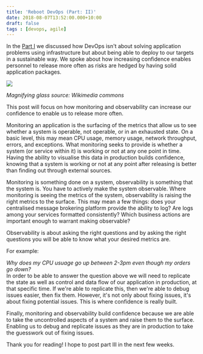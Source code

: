 ```yaml
---
title: 'Reboot DevOps (Part: II)'
date: 2018-08-07T13:52:00.000+10:00
draft: false
tags : [devops, agile]
---
```


In the [Part I](/2018/07/reboot-devops) we discussed how DevOps isn't about solving application problems using infrastructure but about being able to deploy to our targets in a sustainable way. We spoke about how increasing confidence enables personnel to release more often as risks are hedged by having solid application packages.

[![](https://3.bp.blogspot.com/-0lEj-37Cu68/W2fzH5tDW4I/AAAAAAAASzY/xaZqJvM0wSwqHw385xK-K-vlO9qxhcvdwCLcBGAs/s200/Magnifying_glass_01.svg.png)](https://3.bp.blogspot.com/-0lEj-37Cu68/W2fzH5tDW4I/AAAAAAAASzY/xaZqJvM0wSwqHw385xK-K-vlO9qxhcvdwCLcBGAs/s1600/Magnifying_glass_01.svg.png)

*Magnifying glass source: Wikimedia commons*

This post will focus on how monitoring and observability can increase our confidence to enable us to release more often.

Monitoring an application is the surfacing of the metrics that allow us to see whether a system is operable, not operable, or in an exhausted state. On a basic level, this may mean CPU usage, memory usage, network throughput, errors, and exceptions. What monitoring seeks to provide is whether a system (or service within it) is working or not at any one point in time. Having the ability to visualise this data in production builds confidence, knowing that a system is working or not at any point after releasing is better than finding out through external sources.

Monitoring is something done on a system, observability is something that the system is. You have to actively make the system observable. Where monitoring is seeing the metrics of the system, observability is raising the right metrics to the surface. This may mean a few things: does your centralised message brokering platform provide the ability to log? Are logs among your services formatted consistently? Which business actions are important enough to warrant making observable?  

Observability is about asking the right questions and by asking the right questions you will be able to know what your desired metrics are.  

For example:

_Why does my CPU usuage go up between 2-3pm even though my orders go down?_  
In order to be able to answer the question above we will need to replicate the state as well as control and data flow of our application in production, at that specific time. If we're able to replicate this, then we're able to debug issues easier, then fix them. However, it's not only about fixing issues, it's about fixing potential issues. This is where confidence is really built.

Finally, monitoring and observability build confidence because we are able to take the uncontrolled aspects of a system and raise them to the surface. Enabling us to debug and replicate issues as they are in production to take the guesswork out of fixing issues.

Thank you for reading! I hope to post part III in the next few weeks.